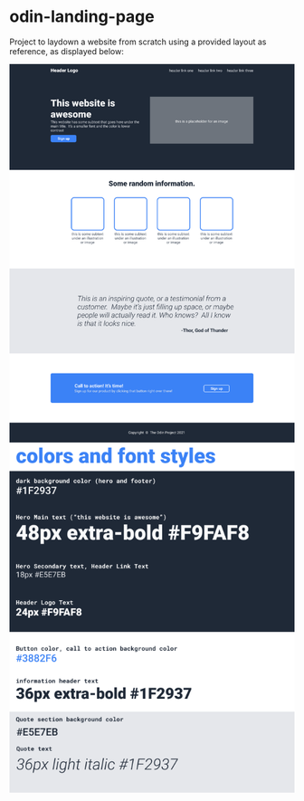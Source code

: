 # odin-landing-page

Project to laydown a website from scratch using a provided layout as reference, as displayed below:

![reference design](reference-design.png "Reference Design")
![reference colors and font](reference-design-fonts-and-colors.png "Fonts and colors")